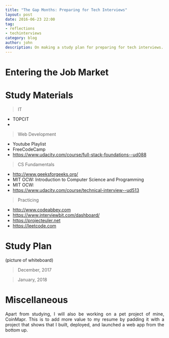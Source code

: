 ```yaml
---
title: "The Gap Months: Preparing for Tech Interviews"
layout: post
date: 2016-06-23 22:00
tag:
- reflections
- techinterviews
category: blog
author: john
description: On making a study plan for preparing for tech interviews.
---
```


# Entering the Job Market

# Study Materials
> IT
* TOPCIT
* 

> Web Development
* Youtube Playlist
* FreeCodeCamp
* https://www.udacity.com/course/full-stack-foundations--ud088

> CS Fundamentals
* http://www.geeksforgeeks.org/
* MIT OCW: Introduction to Computer Science and Programming
* MIT OCW:
* https://www.udacity.com/course/technical-interview--ud513

> Practicing
* http://www.codeabbey.com
* https://www.interviewbit.com/dashboard/
* https://projecteuler.net
* https://leetcode.com

# Study Plan

(picture of whiteboard)

> December, 2017

> January, 2018

# Miscellaneous

<p align="justify">Apart from studying, I will also be working on a pet project of mine, CoinMapr. This is to add more value to my resume by padding it with a project that shows that I built, deployed, and launched a web app from the bottom up.</p>
